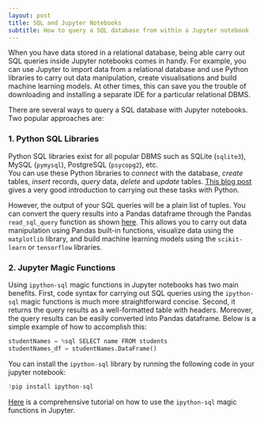 ```yaml
---
layout: post
title: SQL and Jupyter Notebooks
subtitle: How to query a SQL database from within a Jupyter notebook
---
```


When you have data stored in a relational database, being able carry out SQL queries inside Jupyter notebooks comes in handy. For example, you can use Jupyter to import data from a relational database and use Python libraries to carry out data manipulation, create visualisations and build machine learning models. At other times, this can save you the trouble of downloading and installing a separate IDE for a particular relational DBMS.

There are several ways to query a SQL database with Jupyter notebooks. Two popular approaches are: 

### 1. Python SQL Libraries
Python SQL libraries exist for all popular DBMS such as SQLite (`sqlite3`), MySQL (`pymysql`), PostgreSQL (`psycopg2`), etc.  
You can use these Python libraries to *connect* with the database, *create* tables, *insert* records, *query* data, *delete* and *update* tables. [This blog post](https://realpython.com/python-sql-libraries/) gives a very good introduction to carrying out these tasks with Python. 

However, the output of your SQL queries will be a plain list of tuples. You can convert the query results into a Pandas dataframe through the Pandas `read_sql_query` function as shown [here](https://www.dataquest.io/blog/python-pandas-databases/). This allows you to carry out data manipulation using Pandas built-in functions, visualize data using the `matplotlib` library, and build machine learning models using the `scikit-learn` or `tensorflow` libraries. 


### 2. Jupyter Magic Functions

Using `ipython-sql` magic functions in Jupyter notebooks has two main benefits. First, code syntax for carrying out SQL queries using the `ipython-sql` magic functions is much more straightforward concise. Second, it returns the query results as a well-formatted table with headers. Moreover, the query results can be easily converted into Pandas dataframe. Below is a simple example of how to accomplish this:

```python
studentNames = %sql SELECT name FROM students
studentNames_df = studentNames.DataFrame()
```

You can install the `ipython-sql` library by running the following code in your jupyter notebook: 
```python
!pip install ipython-sql
```
[Here](https://github.com/bilalmkhan/Practice-SQL-with-SQLite-and-Jupyter-Notebook) is a comprehensive tutorial on how to use the `ipython-sql` magic functions in Jupyter.








